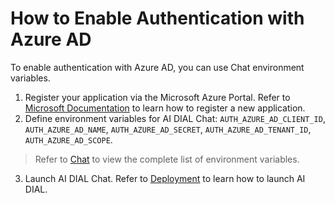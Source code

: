 # How to Enable Authentication with Azure AD

To enable authentication with Azure AD, you can use Chat environment variables. 
1. Register your application via the Microsoft Azure Portal. Refer to [Microsoft Documentation](https://learn.microsoft.com/en-us/azure/healthcare-apis/register-application) to learn how to register a new application.
2. Define environment variables for AI DIAL Chat: `AUTH_AZURE_AD_CLIENT_ID`, `AUTH_AZURE_AD_NAME`, `AUTH_AZURE_AD_SECRET`, `AUTH_AZURE_AD_TENANT_ID`, `AUTH_AZURE_AD_SCOPE`.

  > Refer to [Chat](https://github.com/epam/ai-dial-chat?tab=readme-ov-file#environment-variables) to view the complete list of environment variables.

3. Launch AI DIAL Chat. Refer to [Deployment](https://github.com/epam/ai-dial-helm/tree/main/charts/dial/examples/generic/simple) to learn how to launch AI DIAL.
